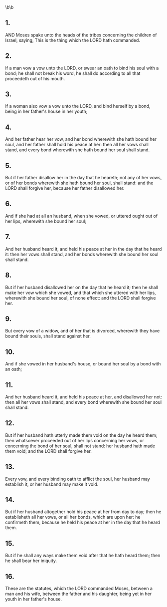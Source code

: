 \b\b
## 1.
AND Moses spake unto the heads of the tribes concerning the children of Israel, saying, This is the thing which the LORD hath commanded.
## 2.
If a man vow a vow unto the LORD, or swear an oath to bind his soul with a bond; he shall not break his word, he shall do according to all that proceedeth out of his mouth.
## 3.
If a woman also vow a vow unto the LORD, and bind herself by a bond, being in her father's house in her youth;
## 4.
And her father hear her vow, and her bond wherewith she hath bound her soul, and her father shall hold his peace at her: then all her vows shall stand, and every bond wherewith she hath bound her soul shall stand.
## 5.
But if her father disallow her in the day that he heareth; not any of her vows, or of her bonds wherewith she hath bound her soul, shall stand: and the LORD shall forgive her, because her father disallowed her.
## 6.
And if she had at all an husband, when she vowed, or uttered ought out of her lips, wherewith she bound her soul;
## 7.
And her husband heard it, and held his peace at her in the day that he heard it: then her vows shall stand, and her bonds wherewith she bound her soul shall stand.
## 8.
But if her husband disallowed her on the day that he heard it; then he shall make her vow which she vowed, and that which she uttered with her lips, wherewith she bound her soul, of none effect: and the LORD shall forgive her.
## 9.
But every vow of a widow, and of her that is divorced, wherewith they have bound their souls, shall stand against her.
## 10.
And if she vowed in her husband's house, or bound her soul by a bond with an oath;
## 11.
And her husband heard it, and held his peace at her, and disallowed her not: then all her vows shall stand, and every bond wherewith she bound her soul shall stand.
## 12.
But if her husband hath utterly made them void on the day he heard them; then whatsoever proceeded out of her lips concerning her vows, or concerning the bond of her soul, shall not stand: her husband hath made them void; and the LORD shall forgive her.
## 13.
Every vow, and every binding oath to afflict the soul, her husband may establish it, or her husband may make it void.
## 14.
But if her husband altogether hold his peace at her from day to day; then he establisheth all her vows, or all her bonds, which are upon her: he confirmeth them, because he held his peace at her in the day that he heard them.
## 15.
But if he shall any ways make them void after that he hath heard them; then he shall bear her iniquity.
## 16.
These are the statutes, which the LORD commanded Moses, between a man and his wife, between the father and his daughter, being yet in her youth in her father's house.
